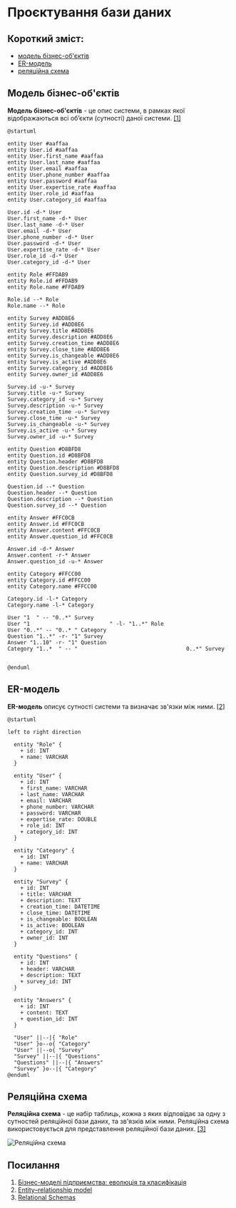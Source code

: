 # Проєктування бази даних

## Короткий зміст: 
- [модель бізнес-об'єктів](#BusinessObjectsModel)
- [ER-модель](#ERModel)
- [реляційна схема](#RelationalSchema)

 
<span id="BusinessObjectsModel"></span>
## Модель бізнес-об'єктів
**Модель бізнес-об'єктів** - це опис системи, в рамках якої відображаються всі об’єкти (сутності) даної системи. [[1]](https://economyandsociety.in.ua/journals/7_ukr/82.pdf)

```plantuml
@startuml

entity User #aaffaa
entity User.id #aaffaa
entity User.first_name #aaffaa
entity User.last_name #aaffaa
entity User.email #aaffaa
entity User.phone_number #aaffaa
entity User.password #aaffaa
entity User.expertise_rate #aaffaa
entity User.role_id #aaffaa
entity User.category_id #aaffaa

User.id -d-* User 
User.first_name -d-* User
User.last_name -d-* User
User.email -d-* User
User.phone_number -d-* User
User.password -d-* User
User.expertise_rate -d-* User
User.role_id -d-* User
User.category_id -d-* User

entity Role #FFDAB9
entity Role.id #FFDAB9
entity Role.name #FFDAB9

Role.id --* Role
Role.name --* Role

entity Survey #ADD8E6
entity Survey.id #ADD8E6
entity Survey.title #ADD8E6
entity Survey.description #ADD8E6
entity Survey.creation_time #ADD8E6
entity Survey.close_time #ADD8E6
entity Survey.is_changeable #ADD8E6
entity Survey.is_active #ADD8E6
entity Survey.category_id #ADD8E6
entity Survey.owner_id #ADD8E6

Survey.id -u-* Survey
Survey.title -u-* Survey
Survey.category_id -u-* Survey
Survey.description -u-* Survey
Survey.creation_time -u-* Survey
Survey.close_time -u-* Survey
Survey.is_changeable -u-* Survey
Survey.is_active -u-* Survey
Survey.owner_id -u-* Survey

entity Question #D8BFD8
entity Question.id #D8BFD8
entity Question.header #D8BFD8
entity Question.description #D8BFD8
entity Question.survey_id #D8BFD8

Question.id --* Question
Question.header --* Question
Question.description --* Question
Question.survey_id --* Question

entity Answer #FFC0CB
entity Answer.id #FFC0CB
entity Answer.content #FFC0CB
entity Answer.question_id #FFC0CB

Answer.id -d-* Answer 
Answer.content -r-* Answer
Answer.question_id -u-* Answer

entity Category #FFCC00
entity Category.id #FFCC00
entity Category.name #FFCC00

Category.id -l-* Category
Category.name -l-* Category

User "1  " -- "0..*" Survey
User "1                         " -l- "1..*" Role
User "0..*" -- "0..* " Category
Question "1..*" -r- "1" Survey
Answer "1..10" -r- "1" Question
Category "1..*  " -- "                                  0..*" Survey
  

@enduml
```
<span id="ERModel"></span>
## ER-модель
**ER-модель** описує сутності системи та визначає зв'язки між ними. [[2]](https://en.wikipedia.org/wiki/Entity%E2%80%93relationship_model)

```plantuml
@startuml

left to right direction
  
  entity "Role" {
    + id: INT
    + name: VARCHAR
  }
  
  entity "User" {
    + id: INT 
    + first_name: VARCHAR
    + last_name: VARCHAR
    + email: VARCHAR
    + phone_number: VARCHAR
    + password: VARCHAR
    + expertise_rate: DOUBLE
    + role_id: INT
    + category_id: INT
  }
  
  entity "Category" {
    + id: INT
    + name: VARCHAR
  }
  
  entity "Survey" {
    + id: INT
    + title: VARCHAR
    + description: TEXT
    + creation_time: DATETIME 
    + close_time: DATETIME
    + is_changeable: BOOLEAN
    + is_active: BOOLEAN
    + category_id: INT 
    + owner_id: INT
  }
  
  entity "Questions" {
    + id: INT
    + header: VARCHAR
    + description: TEXT
    + survey_id: INT
  }
  
  entity "Answers" {
    + id: INT
    + content: TEXT
    + question_id: INT
  }
  
  "User" ||--|{ "Role"
  "User" }o--o{ "Category"
  "User" ||--o{ "Survey"
  "Survey" ||--|{ "Questions"
  "Questions" ||--|{ "Answers"
  "Survey" }o--|{ "Category"
@enduml
```

<span id="RelationalSchema"></span>
## Реляційна схема
**Реляційна схема** - це набір таблиць, кожна з яких відповідає за одну з сутностей реляційної бази даних, та зв'язків між ними. Реляційна схема використовується для представлення реляційної бази даних. [[3]](https://www.sciencedirect.com/topics/computer-science/relational-schema#:~:text=A%20relational%20schema%20is%20a,applications%20belong%20to%20one%20schema.)

![Реляційна схема](https://github.com/user-attachments/assets/2e31fd4d-6137-484f-8565-f9547ea4ec5d)

## Посилання
1. [Бізнес-моделі підприємства: еволюція та класифікація](https://economyandsociety.in.ua/journals/7_ukr/82.pdf)
2. [Entity–relationship model](https://en.wikipedia.org/wiki/Entity%E2%80%93relationship_model)
3. [Relational Schemas](https://www.sciencedirect.com/topics/computer-science/relational-schema#:~:text=A%20relational%20schema%20is%20a,applications%20belong%20to%20one%20schema.)